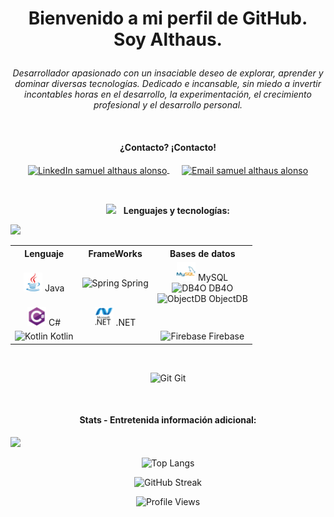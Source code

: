 # <p align="center">Bienvenido a mi perfil de GitHub. Soy Althaus.</p>

<p align="center">
  <i>Desarrollador apasionado con un insaciable deseo de explorar, aprender y dominar diversas tecnologías. Dedicado e incansable, sin miedo a invertir incontables     horas en el desarrollo, la experimentación, el crecimiento profesional y el desarrollo personal.</i>
</p>
<br>
<h4 align="center">¿Contacto? ¡Contacto!</h4>
<p align="center">
    <a href="https://www.linkedin.com/in/samuelalthaus/">
      <img align="center" src="https://raw.githubusercontent.com/rahuldkjain/github-profile-readme-generator/master/src/images/icons/Social/linked-in-alt.svg" alt="LinkedIn samuel althaus alonso" height="30" width="40" />
    </a>
    &nbsp;&nbsp;&nbsp;&nbsp;
    <a href="mailto:samuelathaus@gmail.com">
      <img align="center" src="https://img.icons8.com/fluent/48/000000/gmail.png" alt="Email samuel althaus alonso"  width="40" />
    </a>
</p>  

<br>

<p align="center">
  <img src="https://media2.giphy.com/media/QssGEmpkyEOhBCb7e1/giphy.gif?cid=ecf05e47a0n3gi1bfqntqmob8g9aid1oyj2wr3ds3mg700bl&rid=giphy.gif" width="35">
  &nbsp;
  <b>Lenguajes y tecnologías:</b>
</p>

<table align="center">
<img src="https://user-images.githubusercontent.com/73097560/115834477-dbab4500-a447-11eb-908a-139a6edaec5c.gif">
  <tr>
    <th align="center">Lenguaje</th>
    <th align="center">FrameWorks</th>
    <th align="center">Bases de datos</th>
  </tr>
  <tr>
    <td align="center">
      <img src="https://raw.githubusercontent.com/devicons/devicon/master/icons/java/java-original.svg" alt="Java" width="30" height="30"> Java
    </td>
    <td align="center">
      <img src="https://www.vectorlogo.zone/logos/springio/springio-icon.svg" alt="Spring" width="30" height="30"> Spring
    </td>
    <td align="center">
      <img src="https://raw.githubusercontent.com/devicons/devicon/master/icons/mysql/mysql-original-wordmark.svg" alt="MySQL" width="30" height="30"> MySQL <br>
      <img src="https://img.icons8.com/ios-filled/50/000000/database.png" alt="DB4O" width="30" height="30"> DB4O <br>
      <img src="https://img.icons8.com/ios-filled/50/000000/database.png" alt="ObjectDB" width="30" height="30"> ObjectDB
    </td>
  </tr>  
  <tr>
    <td align="center">
      <img src="https://raw.githubusercontent.com/devicons/devicon/master/icons/csharp/csharp-original.svg" alt="C#" width="30" height="30"> C#
    </td>
    <td align="center">
      <img src="https://raw.githubusercontent.com/devicons/devicon/master/icons/dot-net/dot-net-original-wordmark.svg" alt=".NET" width="30" height="30"> .NET
    </td>
    <td align="center">
    </td>
  </tr>
  <tr>
    <td align="center">
      <img src="https://www.vectorlogo.zone/logos/kotlinlang/kotlinlang-icon.svg" alt="Kotlin" width="30" height="30"> Kotlin
    </td>
    <td align="center"></td>
    <td align="center">
      <img src="https://www.vectorlogo.zone/logos/firebase/firebase-icon.svg" alt="Firebase" width="30" height="30"> Firebase
    </td>
  </tr> 
</table>

<br>
  <p align="center">    
    <img src="https://www.vectorlogo.zone/logos/git-scm/git-scm-icon.svg" alt="Git" width="30" height="30"> Git 
  </p>
<br>

<h4 align="center">Stats - Entretenida información adicional: </h4>
<img src="https://user-images.githubusercontent.com/73097560/115834477-dbab4500-a447-11eb-908a-139a6edaec5c.gif">
<p align="center">
  <img src="https://github-readme-stats.vercel.app/api/top-langs?username=althausdev&show_icons=true&locale=en&layout=compact" alt="Top Langs">
</p>

<p align="center">
  <img src="https://github-readme-streak-stats.herokuapp.com/?user=althausdev" alt="GitHub Streak">
</p>

<p align="center">
  <img src="https://komarev.com/ghpvc/?username=althausdev&label=Profile%20views&color=0e75b6&style=flat" alt="Profile Views">
</p>
